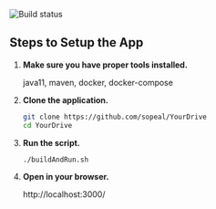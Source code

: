 ![Build status](https://travis-ci.com/YaroslavGooD/YourDrive.svg?token=Gxo2vGpZhDjsCPazUf2b&branch=master)

## Steps to Setup the App
1. **Make sure you have proper tools installed.**

    java11, maven, docker, docker-compose
   
2. **Clone the application.**

	```bash
	git clone https://github.com/sopeal/YourDrive
	cd YourDrive
	```   

3. **Run the script.**

	```bash
	./buildAndRun.sh
	```
4. **Open in your browser.**

	http://localhost:3000/
